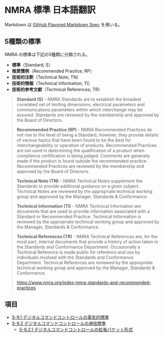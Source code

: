 # NMRA 標準 日本語翻訳

Markdown は [GitHub Flavored Markdown Spec](https://github.github.com/gfm/) を用いる。

## 5種類の標準

NMRA の標準は下記の5種類に分類される。

- **標準**（Standard; S）
- **推奨慣例**（Recommended Practice; RP）
- **技術的注釈**（Technical Note; TN）
- **技術的情報**（Technical Information; TI）
- **技術的参考文献**（Technical References; TR）

> **Standard (S)** - NMRA Standards are to establish the broadest correlated set of limiting dimensions, electrical parameters and communications parameters within which interchange may be assured. Standards are reviewed by the membership and approved by the Board of Directors.
>
> **Recommended Practice (RP)** - NMRA Recommended Practices do not rise to the level of being a Standard, however, they provide details of various topics that have been found to be the best for interchangeability or operation of products. Recommended Practices are not used in determining the qualification of a product when compliance certification is being judged. Comments are generally made if the product is found outside the recommended practice. Recommended Practices are reviewed by the membership and approved by the Board of Directors.
>
> **Technical Note (TN)** - NMRA Technical Notes supplement the Standards to provide additional guidance on a given subject. Technical Notes are reviewed by the appropriate technical working group and approved by the Manager, Standards & Conformance.
>
> **Technical Information (TI)** - NMRA Technical Information are documents that are used to provide information associated with a Standard or Recommended Practice. Technical Information is reviewed by the appropriate technical working group and approved by the Manager, Standards & Conformance.
>
> **Technical References (TR)** - NMRA Technical References are, for the most part, internal documents that provide a history of action taken in the Standards and Conformance Department. Occasionally a Technical Reference is made public for reference and use by individuals involved with the Standards and Conformance Department. Technical References are reviewed by the appropriate technical working group and approved by the Manager, Standards & Conformance.
>
> https://www.nmra.org/index-nmra-standards-and-recommended-practices

## 項目

- [S-9.1 デジタルコマンドコントロールの電気的標準](S-9.1-electorical-standards.md)
- [S-9.2 デジタルコマンドコントロールの通信標準](S-9.2-dcc-communications-standard.md)
  - [S-9.2.1 デジタルコマンドコントロールの拡張パケット形式](S-9.2.1-extended-packet-formats.md)
